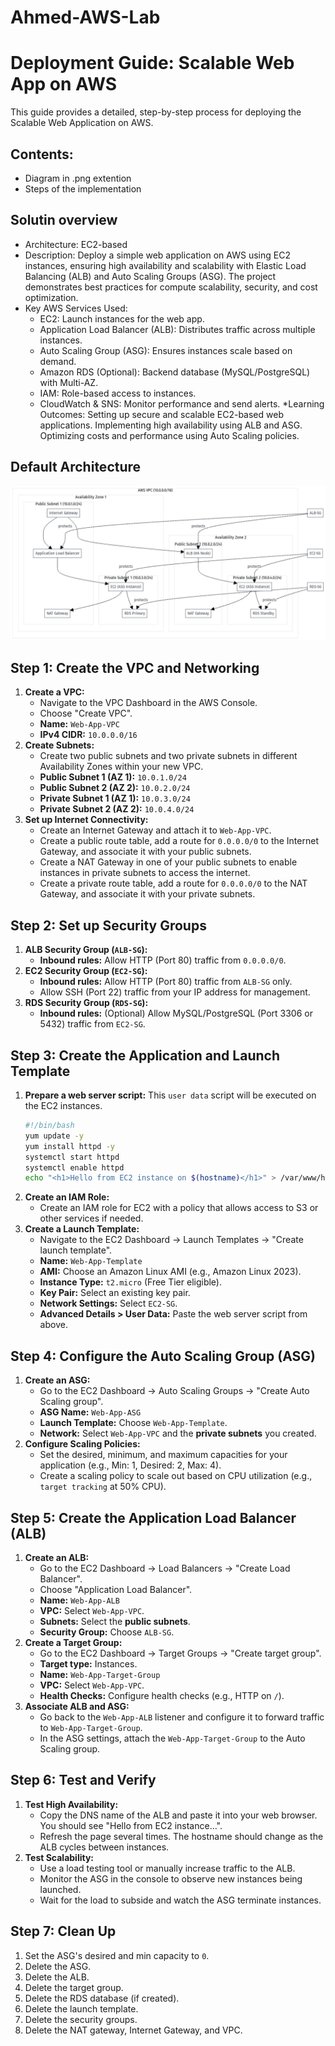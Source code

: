 # Ahmed-AWS-Lab
# Deployment Guide: Scalable Web App on AWS

This guide provides a detailed, step-by-step process for deploying the Scalable Web Application on AWS.
## Contents:
* Diagram in .png extention
* Steps of the implementation 
## Solutin overview 
* Architecture: EC2-based
* Description:
   Deploy a simple web application on AWS using EC2 instances, ensuring high availability and scalability with Elastic Load Balancing (ALB) and Auto Scaling Groups (ASG). The project       demonstrates best practices for compute scalability, security, and cost optimization.
* Key AWS Services Used:
   * EC2: Launch instances for the web app.
   * Application Load Balancer (ALB): Distributes traffic across multiple instances.
   * Auto Scaling Group (ASG): Ensures instances scale based on demand.
   * Amazon RDS (Optional): Backend database (MySQL/PostgreSQL) with Multi-AZ.
   * IAM: Role-based access to instances.
   * CloudWatch & SNS: Monitor performance and send alerts.
*Learning Outcomes:
   Setting up secure and scalable EC2-based web applications.
   Implementing high availability using ALB and ASG.
   Optimizing costs and performance using Auto Scaling policies.
## Default Architecture

![Architecture Diagram (Default Architecture)](./diagram.png)
## Step 1: Create the VPC and Networking
1.  **Create a VPC:**
    *   Navigate to the VPC Dashboard in the AWS Console.
    *   Choose "Create VPC".
    *   **Name:** `Web-App-VPC`
    *   **IPv4 CIDR:** `10.0.0.0/16`
2.  **Create Subnets:**
    *   Create two public subnets and two private subnets in different Availability Zones within your new VPC.
    *   **Public Subnet 1 (AZ 1):** `10.0.1.0/24`
    *   **Public Subnet 2 (AZ 2):** `10.0.2.0/24`
    *   **Private Subnet 1 (AZ 1):** `10.0.3.0/24`
    *   **Private Subnet 2 (AZ 2):** `10.0.4.0/24`
3.  **Set up Internet Connectivity:**
    *   Create an Internet Gateway and attach it to `Web-App-VPC`.
    *   Create a public route table, add a route for `0.0.0.0/0` to the Internet Gateway, and associate it with your public subnets.
    *   Create a NAT Gateway in one of your public subnets to enable instances in private subnets to access the internet.
    *   Create a private route table, add a route for `0.0.0.0/0` to the NAT Gateway, and associate it with your private subnets.

## Step 2: Set up Security Groups
1.  **ALB Security Group (`ALB-SG`):**
    *   **Inbound rules:** Allow HTTP (Port 80) traffic from `0.0.0.0/0`.
2.  **EC2 Security Group (`EC2-SG`):**
    *   **Inbound rules:** Allow HTTP (Port 80) traffic from `ALB-SG` only.
    *   Allow SSH (Port 22) traffic from your IP address for management.
3.  **RDS Security Group (`RDS-SG`):**
    *   **Inbound rules:** (Optional) Allow MySQL/PostgreSQL (Port 3306 or 5432) traffic from `EC2-SG`.

## Step 3: Create the Application and Launch Template
1.  **Prepare a web server script:** This `user data` script will be executed on the EC2 instances.
    ```bash
    #!/bin/bash
    yum update -y
    yum install httpd -y
    systemctl start httpd
    systemctl enable httpd
    echo "<h1>Hello from EC2 instance on $(hostname)</h1>" > /var/www/html/index.html
    ```
2.  **Create an IAM Role:**
    *   Create an IAM role for EC2 with a policy that allows access to S3 or other services if needed.
3.  **Create a Launch Template:**
    *   Navigate to the EC2 Dashboard -> Launch Templates -> "Create launch template".
    *   **Name:** `Web-App-Template`
    *   **AMI:** Choose an Amazon Linux AMI (e.g., Amazon Linux 2023).
    *   **Instance Type:** `t2.micro` (Free Tier eligible).
    *   **Key Pair:** Select an existing key pair.
    *   **Network Settings:** Select `EC2-SG`.
    *   **Advanced Details > User Data:** Paste the web server script from above.

## Step 4: Configure the Auto Scaling Group (ASG)
1.  **Create an ASG:**
    *   Go to the EC2 Dashboard -> Auto Scaling Groups -> "Create Auto Scaling group".
    *   **ASG Name:** `Web-App-ASG`
    *   **Launch Template:** Choose `Web-App-Template`.
    *   **Network:** Select `Web-App-VPC` and the **private subnets** you created.
2.  **Configure Scaling Policies:**
    *   Set the desired, minimum, and maximum capacities for your application (e.g., Min: 1, Desired: 2, Max: 4).
    *   Create a scaling policy to scale out based on CPU utilization (e.g., `target tracking` at 50% CPU).

## Step 5: Create the Application Load Balancer (ALB)
1.  **Create an ALB:**
    *   Go to the EC2 Dashboard -> Load Balancers -> "Create Load Balancer".
    *   Choose "Application Load Balancer".
    *   **Name:** `Web-App-ALB`
    *   **VPC:** Select `Web-App-VPC`.
    *   **Subnets:** Select the **public subnets**.
    *   **Security Group:** Choose `ALB-SG`.
2.  **Create a Target Group:**
    *   Go to the EC2 Dashboard -> Target Groups -> "Create target group".
    *   **Target type:** Instances.
    *   **Name:** `Web-App-Target-Group`
    *   **VPC:** Select `Web-App-VPC`.
    *   **Health Checks:** Configure health checks (e.g., HTTP on `/`).
3.  **Associate ALB and ASG:**
    *   Go back to the `Web-App-ALB` listener and configure it to forward traffic to `Web-App-Target-Group`.
    *   In the ASG settings, attach the `Web-App-Target-Group` to the Auto Scaling group.

## Step 6: Test and Verify
1.  **Test High Availability:**
    *   Copy the DNS name of the ALB and paste it into your web browser. You should see "Hello from EC2 instance...".
    *   Refresh the page several times. The hostname should change as the ALB cycles between instances.
2.  **Test Scalability:**
    *   Use a load testing tool or manually increase traffic to the ALB.
    *   Monitor the ASG in the console to observe new instances being launched.
    *   Wait for the load to subside and watch the ASG terminate instances.

## Step 7: Clean Up
1.  Set the ASG's desired and min capacity to `0`.
2.  Delete the ASG.
3.  Delete the ALB.
4.  Delete the target group.
5.  Delete the RDS database (if created).
6.  Delete the launch template.
7.  Delete the security groups.
8.  Delete the NAT gateway, Internet Gateway, and VPC.
